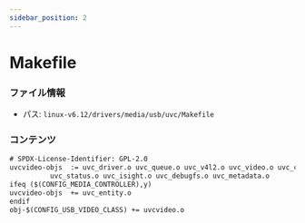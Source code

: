 ```yaml
---
sidebar_position: 2
---
```

# Makefile

### ファイル情報

- パス: `linux-v6.12/drivers/media/usb/uvc/Makefile`

### コンテンツ

```txt
# SPDX-License-Identifier: GPL-2.0
uvcvideo-objs  := uvc_driver.o uvc_queue.o uvc_v4l2.o uvc_video.o uvc_ctrl.o \
		  uvc_status.o uvc_isight.o uvc_debugfs.o uvc_metadata.o
ifeq ($(CONFIG_MEDIA_CONTROLLER),y)
uvcvideo-objs  += uvc_entity.o
endif
obj-$(CONFIG_USB_VIDEO_CLASS) += uvcvideo.o

```
